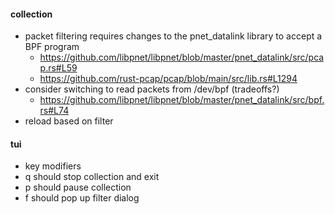 #### collection
 - packet filtering requires changes to the pnet_datalink library to accept a BPF program
    - https://github.com/libpnet/libpnet/blob/master/pnet_datalink/src/pcap.rs#L59
    - https://github.com/rust-pcap/pcap/blob/main/src/lib.rs#L1294
 - consider switching to read packets from /dev/bpf (tradeoffs?)
    - https://github.com/libpnet/libpnet/blob/master/pnet_datalink/src/bpf.rs#L74
 - reload based on filter


#### tui

- key modifiers
 - q should stop collection and exit
 - p should pause collection
 - f should pop up filter dialog
